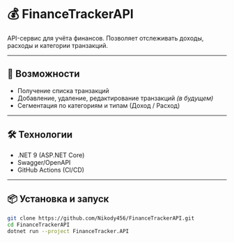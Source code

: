 # 💰 FinanceTrackerAPI

API-сервис для учёта финансов. Позволяет отслеживать доходы, расходы и категории транзакций.

---

## 🚀 Возможности

- Получение списка транзакций
- Добавление, удаление, редактирование транзакций *(в будущем)* 
- Сегментация по категориям и типам (Доход / Расход)

---

## 🛠️ Технологии

- .NET 9 (ASP.NET Core)
- Swagger/OpenAPI
- GitHub Actions (CI/CD)

---

## 📦 Установка и запуск

```bash
git clone https://github.com/Nikody456/FinanceTrackerAPI.git
cd FinanceTrackerAPI
dotnet run --project FinanceTracker.API
